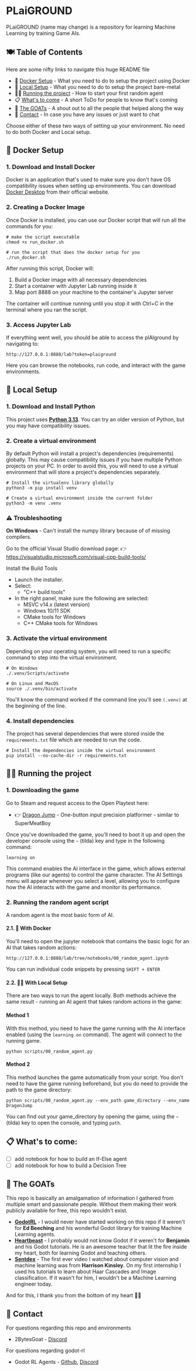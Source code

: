 # PLaiGROUND

PLaiGROUND (name may change) is a repository for learning Machine Learning by training Game AIs. 

## 🍽️ Table of Contents

Here are some nifty links to navigate this huge README file

- 🐋 [Docker Setup](#-docker-setup) - What you need to do to setup the project using Docker
- 👷 [Local Setup](#-local-setup) - What you need to do to setup the project bare-metal
- 🏃‍➡️ [Running the project](#️-running-the-project) - How to start your first random agent
- 📋 [What's to come](#-whats-to-come) - A short ToDo for people to know that's coming
- 🐐 [The GOATs](#-the-goats) - A shout out to all the people that helped along the way
- 🤙 [Contact](#-contact) - In case you have any issues or just want to chat


Choose either of these two ways of setting up your environment. No need to do both Docker and Local setup.

## 🐋 Docker Setup
### 1. Download and Install Docker
Docker is an application that's used to make sure you don't have OS compatibility issues when setting up environments. You can download [Docker Desktop](https://www.docker.com/) from their official website.

### 2. Creating a Docker Image
Once Docker is installed, you can use our Docker script that will run all the commands for you:
```
# make the script executable
chmod +x run_docker.sh

# run the script that does the docker setup for you
./run_docker.sh
```

After running this script, Docker will:
1. Build a Docker image with all necessary dependencies
2. Start a container with Jupyter Lab running inside it
3. Map port 8888 on your machine to the container's Jupyter server

The container will continue running until you stop it with Ctrl+C in the terminal where you ran the script.

### 3. Access Jupyter Lab
If everything went well, you should be able to access the plAIground by navigating to:
```
http://127.0.0.1:8888/lab?token=plaiground
```

Here you can browse the notebooks, run code, and interact with the game environments.

## 👷 Local Setup
### 1. Download and Install Python
This project uses **[Python 3.13](https://www.python.org/downloads/release/python-3131/)**. You can try an older version of Python, but you may have compatibility issues.

### 2. Create a virtual environment 

By default Python will install a project's dependencies (requirements) globally. This may cause compatibility issues if you have multiple Python projects on your PC. In order to avoid this, you will need to use a virtual environment that will store a project's dependencies separately.
```
# Install the virtualenv library globally
python3 -m pip install venv

# Create a virtual environment inside the current folder
python3 -m venv .venv
```

### ⚠️ Troubleshooting

**On Windows** - Can't install the numpy library because of of missing compilers.

Go to the official Visual Studio download page: 
👉 https://visualstudio.microsoft.com/visual-cpp-build-tools/

Install the Build Tools
* Launch the installer.
* Select:
    * "C++ build tools"
* In the right panel, make sure the following are selected:
    * MSVC v14.x (latest version)
    * Windows 10/11 SDK
    * CMake tools for Windows
    * C++ CMake tools for Windows


### 3. Activate the virtual environment

Depending on your operating system, you will need to run a specific command to step into the virtual environment.
```
# On Windows
./.venv/Scripts/activate

# On Linux and MacOS
source ./.venv/bin/activate
```
You'll know the command worked if the command line you'll see `(.venv)` at the beginning of the line.

### 4. Install dependencies

The project has several dependencies that were stored inside the `requirements.txt` file which are needed to run the code.

```
# Install the dependencies inside the virtual environment
pip install --no-cache-dir -r requirements.txt
```

## 🏃‍➡️ Running the project

### 1. Downloading the game
Go to Steam and request access to the Open Playtest here:
* 👉 [Dragon Jump](https://store.steampowered.com/app/2471710/Dragon_Jump/) - One-button input precision platformer - similar to SuperMeatBoy

Once you've downloaded the game, you'll need to boot it up and open the developer console using the `~` (tilda) key and type in the following command:
```
learning on
```

This command enables the AI interface in the game, which allows external programs (like our agents) to control the game character. The AI Settings menu will appear whenever you select a level, allowing you to configure how the AI interacts with the game and monitor its performance.

### 2. Running the random agent script
A random agent is the most basic form of AI. 

#### 2.1. 🐋 With Docker
You'll need to open the jupyter notebook that contains the basic logic for an AI that takes random actions:
```
http://127.0.0.1:8888/lab/tree/notebooks/00_random_agent.ipynb
```
You can run individual code snippets by pressing `SHIFT + ENTER`

#### 2.2. 👷‍♂️ With Local Setup

There are two ways to run the agent locally. Both methods achieve the same result - running an AI agent that takes random actions in the game:

#### **Method 1**
With this method, you need to have the game running with the AI interface enabled (using the `learning on` command). The agent will connect to the running game.

```
python scripts/00_random_agent.py
```

#### **Method 2**
This method launches the game automatically from your script. You don't need to have the game running beforehand, but you do need to provide the path to the game directory:

```
python scripts/00_random_agent.py --env_path game_directory --env_name DragonJump
```

You can find out your game_directory by opening the game, using the `~` (tilda) key to open the console, and typing `path`.

## 📋 What's to come:

- [ ] add notebook for how to build an If-Else agent
- [ ] add notebook for how to build a Decision Tree

## 🐐 The GOATs

This repo is basically an amalgamation of information I gathered from multiple smart and passionate people. Without them making their work publicly available for free, this repo wouldn't exist.

* **[GodotRL](https://github.com/edbeeching/godot_rl_agents)** - I would never have started working on this repo if it weren't for **Ed Beeching** and his wonderful Godot library for training Machine Learning agents.
* **[Heartbeast](https://www.youtube.com/@uheartbeast)** - I probably would not know Godot if it weren't for **Benjamin** and his Godot tutorials. He is an awesome teacher that lit the fire inside my heart, both for learning Godot and teaching others.
* **[Sentdex](https://www.youtube.com/@sentdex)** - The first ever video I watched about computer vision and machine learning was from **Harrison Kinsley**. On my first internship I used his tutorials to learn about Haar Cascades and Image classification. If it wasn't for him, I wouldn't be a Machine Learning engineer today.

And for this, I thank you from the bottom of my heart 🙇‍♂️

## 🤙 Contact

For questions regarding this repo and environments 
* 2BytesGoat - [Discord](https://discord.gg/FsKQPupcVs)

For questions regarding godot-rl
* Godot RL Agents - [Github](https://github.com/edbeeching/godot_rl_agents), [Discord](https://discord.gg/HMMD2J8SxY)

